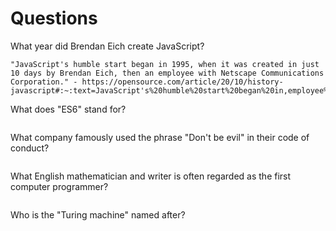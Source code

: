 # Questions

What year did Brendan Eich create JavaScript?

```
"JavaScript's humble start began in 1995, when it was created in just 10 days by Brendan Eich, then an employee with Netscape Communications Corporation." - https://opensource.com/article/20/10/history-javascript#:~:text=JavaScript's%20humble%20start%20began%20in,employee%20with%20Netscape%20Communications%20Corporation.
```

What does "ES6" stand for?

```

```

What company famously used the phrase "Don't be evil" in their code of conduct?

```

```

What English mathematician and writer is often regarded as the first computer programmer?

```

```

Who is the "Turing machine" named after?

```

```
